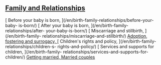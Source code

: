 ##  [ Family and Relationships ](/en/birth-family-relationships/)

[ Before your baby is born, ](/en/birth-family-relationships/before-your-baby-
is-born/) [ After your baby is born, ](/en/birth-family-relationships/after-
your-baby-is-born/) [ Miscarriage and stillbirth, ](/en/birth-family-
relationships/miscarriage-and-stillbirth/) [ Adoption, fostering and
surrogacy, ](/en/birth-family-relationships/adoption-and-fostering/) [
Children's rights and policy, ](/en/birth-family-relationships/children-s-
rights-and-policy/) [ Services and supports for children, ](/en/birth-family-
relationships/services-and-supports-for-children/) [ Getting married,
](/en/birth-family-relationships/getting-married/) [ Married couples
](/en/birth-family-relationships/married-couples/)
